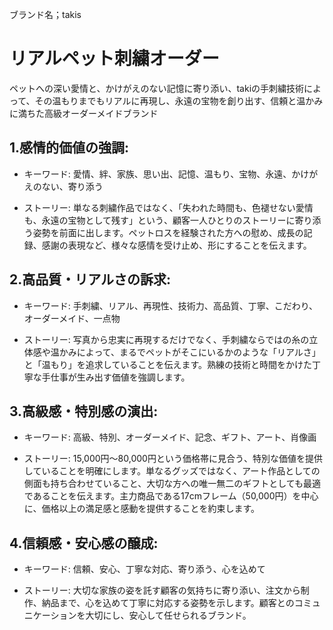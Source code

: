 ブランド名；takis

# リアルペット刺繍オーダー



ペットへの深い愛情と、かけがえのない記憶に寄り添い、takiの手刺繍技術によって、その温もりまでもリアルに再現し、永遠の宝物を創り出す、信頼と温かみに満ちた高級オーダーメイドブランド



## 1.感情的価値の強調:

- キーワード: 愛情、絆、家族、思い出、記憶、温もり、宝物、永遠、かけがえのない、寄り添う

- ストーリー: 単なる刺繍作品ではなく、「失われた時間も、色褪せない愛情も、永遠の宝物として残す」という、顧客一人ひとりのストーリーに寄り添う姿勢を前面に出します。ペットロスを経験された方への慰め、成長の記録、感謝の表現など、様々な感情を受け止め、形にすることを伝えます。



## 2.高品質・リアルさの訴求:

- キーワード: 手刺繍、リアル、再現性、技術力、高品質、丁寧、こだわり、オーダーメイド、一点物

- ストーリー: 写真から忠実に再現するだけでなく、手刺繍ならではの糸の立体感や温かみによって、まるでペットがそこにいるかのような「リアルさ」と「温もり」を追求していることを伝えます。熟練の技術と時間をかけた丁寧な手仕事が生み出す価値を強調します。



## 3.高級感・特別感の演出:

- キーワード: 高級、特別、オーダーメイド、記念、ギフト、アート、肖像画

- ストーリー: 15,000円～80,000円という価格帯に見合う、特別な価値を提供していることを明確にします。単なるグッズではなく、アート作品としての側面も持ち合わせていること、大切な方への唯一無二のギフトとしても最適であることを伝えます。主力商品である17cmフレーム（50,000円）を中心に、価格以上の満足感と感動を提供することを約束します。



## 4.信頼感・安心感の醸成:

- キーワード: 信頼、安心、丁寧な対応、寄り添う、心を込めて

- ストーリー: 大切な家族の姿を託す顧客の気持ちに寄り添い、注文から制作、納品まで、心を込めて丁寧に対応する姿勢を示します。顧客とのコミュニケーションを大切にし、安心して任せられるブランド。



